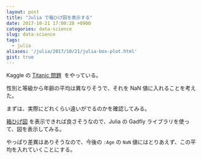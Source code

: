 ```yaml
---
layout: post
title: "Julia で箱ひげ図を表示する"
date: 2017-10-21 17:00:28 +0900
categories: data-science
slug: data-science
tags:
  - julia
aliases: '/julia/2017/10/21/julia-box-plot.html'
gist: true
---
```


Kaggle の [Titanic 問題](https://www.kaggle.com/c/titanic)  をやっている。

性別と等級から年齢の平均は異なりそうで、それを NaN 値に入れることを考えた。

まずは、実際にどれくらい違いがでるのかを確認してみる。

[箱ひげ図](https://ja.wikipedia.org/wiki/%E7%AE%B1%E3%81%B2%E3%81%92%E5%9B%B3) を表示できれば良さそうなので、Julia の Gadfly ライブラリを使って、図を表示してみる。

<amp-gist
  data-gistid="0388459c79930008aa0b2553d4964ae6"
  layout="fixed-height"
  height="225">
</amp-gist>

やっぱり差異はありそうなので、今後の `:Age` の `NaN` 値にはとりあえず、この平均を入れていくことにする。
